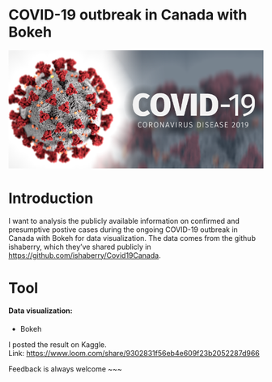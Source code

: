 # COVID-19 outbreak in Canada with Bokeh

![images](covid_19.png)

# Introduction
I want to analysis the publicly available information on confirmed and presumptive postive cases during the ongoing COVID-19 outbreak in Canada with Bokeh for data visualization. The data comes from the github ishaberry, which they’ve shared publicly in https://github.com/ishaberry/Covid19Canada.

# Tool

#### Data visualization:
* Bokeh

I posted the result on Kaggle.
<br> Link: https://www.loom.com/share/9302831f56eb4e609f23b2052287d966

Feedback is always welcome ~~~
